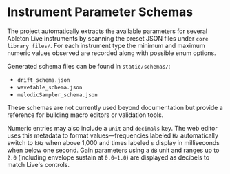 # Instrument Parameter Schemas

The project automatically extracts the available parameters for several Ableton Live instruments by scanning the preset JSON files under `core library files/`. For each instrument type the minimum and maximum numeric values observed are recorded along with possible enum options.

Generated schema files can be found in `static/schemas/`:

- `drift_schema.json`
- `wavetable_schema.json`
- `melodicSampler_schema.json`

These schemas are not currently used beyond documentation but provide a reference for building macro editors or validation tools.

Numeric entries may also include a `unit` and `decimals` key. The web editor uses
this metadata to format values—frequencies labeled `Hz` automatically switch to
`kHz` when above 1,000 and times labeled `s` display in milliseconds when below
one second. Gain parameters using a `dB` unit and ranges up to `2.0` (including
envelope sustain at `0.0–1.0`) are displayed as decibels to match Live's
controls.
